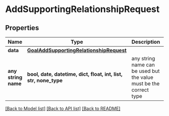 # AddSupportingRelationshipRequest


## Properties
Name | Type | Description | Notes
------------ | ------------- | ------------- | -------------
**data** | [**GoalAddSupportingRelationshipRequest**](GoalAddSupportingRelationshipRequest.md) |  | [optional] 
**any string name** | **bool, date, datetime, dict, float, int, list, str, none_type** | any string name can be used but the value must be the correct type | [optional]

[[Back to Model list]](../README.md#documentation-for-models) [[Back to API list]](../README.md#documentation-for-api-endpoints) [[Back to README]](../README.md)


